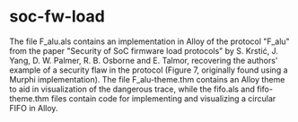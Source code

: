 # soc-fw-load

The file F_alu.als contains an implementation in Alloy of the protocol "F_alu" from the paper "Security of SoC firmware load protocols" by S. Krstić, J. Yang, D. W. Palmer, R. B. Osborne and E. Talmor, recovering the authors' example of a security flaw in the protocol (Figure 7, originally found using a Murphi implementation). The file F_alu-theme.thm contains an Alloy theme to aid in visualization of the dangerous trace, while the fifo.als and fifo-theme.thm files contain code for implementing and visualizing a circular FIFO in Alloy.
